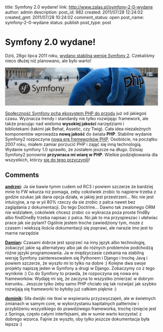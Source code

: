 title: Symfony 2.0 wydane!
link: http://www.zalas.pl/symfony-2-0-wydane
author: admin
description: 
post_id: 982
created: 2011/07/28 12:24:02
created_gmt: 2011/07/28 10:24:02
comment_status: open
post_name: symfony-2-0-wydane
status: publish
post_type: post

<!--Dziś, 28go lipca 2011, wydano stabilną wersję Symfony 2. Czekaliśmy nieco dłużej niż planowano, ale było warto!-->

# Symfony 2.0 wydane!

Dziś, 28go lipca 2011 roku, [wydano stabilną wersję Symfony 2](http://symfony.com/blog/symfony-2-0). Czekaliśmy nieco dłużej niż planowano, ale było warto! 

![](/uploads/wp/2011/07/symfonylab-header.png)

[Społeczność Symfony pcha ekosystem PHP do przodu](http://pooteeweet.org/blog/0/1915) już od jakiegoś czasu. Wyznacza trendy i standardy nie tylko rozwijając framework, ale także pracując nad wieloma **wysokiej jakości** narzędziami i bibliotekami (takimi jak Behat, Assetic, czy Twig). Cała idea niezależnych komponentów wprowadza **nową jakość** do świata **PHP**. Stabilne wydanie Symfony2 rozpoczyna [nową erę fremeworków PHP](http://blog.webspecies.co.uk/2011-05-23/the-new-era-of-php-frameworks.html). Osobiście, na początku 2007 roku, miałem zamiar porzucić PHP i zająć się inną technologią. Wydanie symfony 1.0 sprawiło, że zostałem jeszcze na długo. Dzisiaj Symfony2 ponownie **przywraca mi wiarę w PHP**. Wielkie podziękowania dla wszystkich, którzy [się do tego przyczynili](http://symfony.com/contributors)!

## Comments

**[andrzej](#3057 "2011-07-28 03:38:03"):** Ja sie bawie tymm cudem od RC3 i powiem szczerze że bardziej mnie to FW wkurza niz pomaga, zeby cokolwiek zrobic to najpierw trzeba z godzie szukac jak dana opcja działa, w jakiej jest przestrzeni... Nic nie jest intuicyjne, a np w yii 80% rzeczy da sie zrobic z palca nawet bez zaglądania z dokumentacji. Do tego Doctrine... Dawno tak zwalonego ORM nie widziałem, cokolwiek chcesz zrobic co wykracza poza proste findBy albo findOneBy trzeba napisac z palca. No jak to ma przyspieszac i ułatwiac prace jak sie pytam? Ogólnie jestem troche zawiedziony tym, moze z czasem i wiekszą ilościa dokumentacji się poprawi, ale narazie imo jest to marne narzędzie

**[Damian](#3058 "2011-07-28 04:18:45"):** Czasami dobrze jest spojrzeć na inny język albo technologię, zobaczyć jakie są alternatywy albo jak do różnych problemów podchodzą różne języki programowania. Ja w międzyczasie czekania na stabilną wersję Symfony zainteresowalem się Pythonem i Django i trochę Javą i powiem szczerze, że wyszło mi to tylko na dobre :) Kolejne dwa swoje projekty napiszę jeden w Symfony a drugi w Django. Zobaczymy co z tego wyniknie :) Co do Symfony to prawda, że rozpoczyna się nowa era frameworków. Wydaję mi się, że zaczyna to wszystko zmierzać w dobrym kierunku.. Jeszcze tylko żeby samo PHP chciało się tak rozwijać jak szybko rozwijają się frameworki to byłoby już całkiem pięknie :)

**[dominik](#3059 "2011-07-28 06:11:11"):** Siła dwójki nie tkwi w wspieraniu przyzwyczajeń, ale w świetnych zmianach w samym core, w wykorzystaniu kapitalnych patternów i przybliżeniu wszystkiego do prawdziwego frameworka, trochę rżnięcie jest z Springa, często całymi interfejsami, ale w sumie warto korzystać z dobrego wzorca. Fajnie że wyszło, oby tylko jeszcze dokumentacja była lepsza :)

